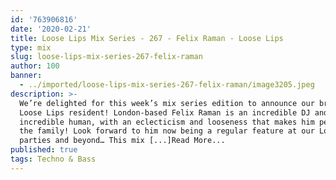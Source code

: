 ```yaml
---
id: '763906816'
date: '2020-02-21'
title: Loose Lips Mix Series - 267 - Felix Raman - Loose Lips
type: mix
slug: loose-lips-mix-series-267-felix-raman
author: 100
banner:
  - ../imported/loose-lips-mix-series-267-felix-raman/image3205.jpeg
description: >-
  We’re delighted for this week’s mix series edition to announce our brand new
  Loose Lips resident! London-based Felix Raman is an incredible DJ and
  incredible human, with an eclecticism and looseness that makes him perfect for
  the family! Look forward to him now being a regular feature at our London
  parties and beyond… This mix [...]Read More...
published: true
tags: Techno & Bass
---
```

